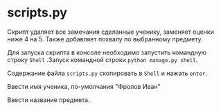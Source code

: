 # scripts.py 
Скрипт удаляет все замечания сделанные ученику, заменяет оценки ниже 4 на 5.
Также добавляет похвалу по выбранному предмету.



Для запуска скрипта в консоле необходимо запустить командную строку  `Shell` .Запуск командной строки `python manage.py shell`.

Содержание файла `scripts.py` скопировать в `Shell` и нажать `enter`.


Ввести имя ученика, по-умолчания "Фролов Иван"

Ввести название предмета.

